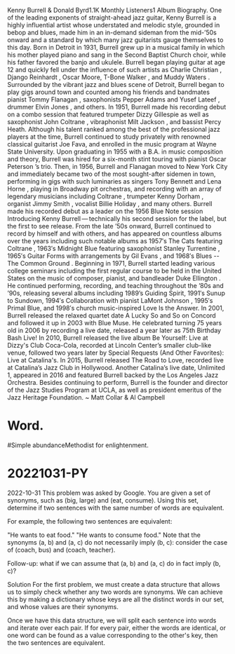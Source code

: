Kenny Burrell & Donald Byrd1.1K Monthly Listeners1 Album
Biography.
One of the leading exponents of straight-ahead jazz guitar, Kenny Burrell is a highly influential artist whose understated and melodic style, grounded in bebop and blues, made him in an in-demand sideman from the mid-’50s onward and a standard by which many jazz guitarists gauge themselves to this day. Born in Detroit in 1931, Burrell grew up in a musical family in which his mother played piano and sang in the Second Baptist Church choir, while his father favored the banjo and ukulele. Burrell began playing guitar at age 12 and quickly fell under the influence of such artists as Charlie Christian , Django Reinhardt , Oscar Moore, T-Bone Walker , and Muddy Waters . Surrounded by the vibrant jazz and blues scene of Detroit, Burrell began to play gigs around town and counted among his friends and bandmates pianist Tommy Flanagan , saxophonists Pepper Adams and Yusef Lateef , drummer Elvin Jones , and others. In 1951, Burrell made his recording debut on a combo session that featured trumpeter Dizzy Gillespie as well as saxophonist John Coltrane , vibraphonist Milt Jackson , and bassist Percy Heath. Although his talent ranked among the best of the professional jazz players at the time, Burrell continued to study privately with renowned classical guitarist Joe Fava, and enrolled in the music program at Wayne State University. Upon graduating in 1955 with a B.A. in music composition and theory, Burrell was hired for a six-month stint touring with pianist Oscar Peterson ’s trio. Then, in 1956, Burrell and Flanagan moved to New York City and immediately became two of the most sought-after sidemen in town, performing in gigs with such luminaries as singers Tony Bennett and Lena Horne , playing in Broadway pit orchestras, and recording with an array of legendary musicians including Coltrane , trumpeter Kenny Dorham , organist Jimmy Smith , vocalist Billie Holiday , and many others. Burrell made his recorded debut as a leader on the 1956 Blue Note session Introducing Kenny Burrell — technically his second session for the label, but the first to see release. From the late ’50s onward, Burrell continued to record by himself and with others, and has appeared on countless albums over the years including such notable albums as 1957′s The Cats featuring Coltrane , 1963′s Midnight Blue featuring saxophonist Stanley Turrentine , 1965′s Guitar Forms with arrangements by Gil Evans , and 1968′s Blues -- The Common Ground . Beginning in 1971, Burrell started leading various college seminars including the first regular course to be held in the United States on the music of composer, pianist, and bandleader Duke Ellington . He continued performing, recording, and teaching throughout the ’80s and ’90s, releasing several albums including 1989’s Guiding Spirit, 1991′s Sunup to Sundown, 1994′s Collaboration with pianist LaMont Johnson , 1995′s Primal Blue, and 1998′s church music-inspired Love Is the Answer. In 2001, Burrell released the relaxed quartet date A Lucky So and So on Concord and followed it up in 2003 with Blue Muse. He celebrated turning 75 years old in 2006 by recording a live date, released a year later as 75th Birthday Bash Live! In 2010, Burrell released the live album Be Yourself: Live at Dizzy's Club Coca-Cola, recorded at Lincoln Center’s smaller club-like venue, followed two years later by Special Requests (And Other Favorites): Live at Catalina's. In 2015, Burrell released The Road to Love, recorded live at Catalina’s Jazz Club in Hollywood. Another Catalina’s live date, Unlimited 1, appeared in 2016 and featured Burrell backed by the Los Angeles Jazz Orchestra. Besides continuing to perform, Burrell is the founder and director of the Jazz Studies Program at UCLA, as well as president emeritus of the Jazz Heritage Foundation. ~ Matt Collar & Al Campbell



# Word.
#Simple abundanceMethodist for enlightenment.
# 20221031-PY
2022-10-31 
This problem was asked by Google.
You are given a set of synonyms, such as (big, large) and (eat, consume). Using this set, determine if two sentences with the same number of words are equivalent.

For example, the following two sentences are equivalent:

"He wants to eat food."
"He wants to consume food."
Note that the synonyms (a, b) and (a, c) do not necessarily imply (b, c): consider the case of (coach, bus) and (coach, teacher).

Follow-up: what if we can assume that (a, b) and (a, c) do in fact imply (b, c)?

Solution
For the first problem, we must create a data structure that allows us to simply check whether any two words are synonyms. We can achieve this by making a dictionary whose keys are all the distinct words in our set, and whose values are their synonyms.

Once we have this data structure, we will split each sentence into words and iterate over each pair. If for every pair, either the words are identical, or one word can be found as a value corresponding to the other's key, then the two sentences are equivalent.
